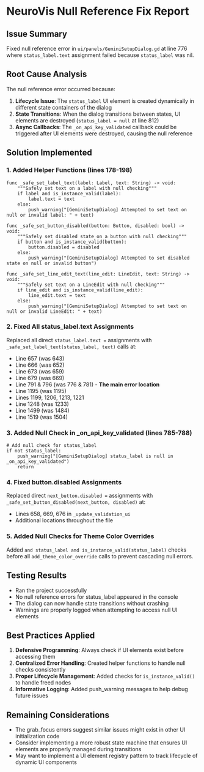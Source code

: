 # NeuroVis Null Reference Fix Report

## Issue Summary
Fixed null reference error in `ui/panels/GeminiSetupDialog.gd` at line 776 where `status_label.text` assignment failed because `status_label` was nil.

## Root Cause Analysis
The null reference error occurred because:

1. **Lifecycle Issue**: The `status_label` UI element is created dynamically in different state containers of the dialog
2. **State Transitions**: When the dialog transitions between states, UI elements are destroyed (`status_label = null` at line 812)
3. **Async Callbacks**: The `_on_api_key_validated` callback could be triggered after UI elements were destroyed, causing the null reference

## Solution Implemented

### 1. Added Helper Functions (lines 178-198)
```gdscript
func _safe_set_label_text(label: Label, text: String) -> void:
    """Safely set text on a label with null checking"""
    if label and is_instance_valid(label):
        label.text = text
    else:
        push_warning("[GeminiSetupDialog] Attempted to set text on null or invalid label: " + text)

func _safe_set_button_disabled(button: Button, disabled: bool) -> void:
    """Safely set disabled state on a button with null checking"""
    if button and is_instance_valid(button):
        button.disabled = disabled
    else:
        push_warning("[GeminiSetupDialog] Attempted to set disabled state on null or invalid button")

func _safe_set_line_edit_text(line_edit: LineEdit, text: String) -> void:
    """Safely set text on a LineEdit with null checking"""
    if line_edit and is_instance_valid(line_edit):
        line_edit.text = text
    else:
        push_warning("[GeminiSetupDialog] Attempted to set text on null or invalid LineEdit: " + text)
```

### 2. Fixed All status_label.text Assignments
Replaced all direct `status_label.text =` assignments with `_safe_set_label_text(status_label, text)` calls at:
- Line 657 (was 643)
- Line 666 (was 652)
- Line 673 (was 659)
- Line 679 (was 669)
- Line 791 & 796 (was 776 & 781) - **The main error location**
- Line 1195 (was 1195)
- Lines 1199, 1206, 1213, 1221
- Line 1248 (was 1233)
- Line 1499 (was 1484)
- Line 1519 (was 1504)

### 3. Added Null Check in _on_api_key_validated (lines 785-788)
```gdscript
# Add null check for status_label
if not status_label:
    push_warning("[GeminiSetupDialog] status_label is null in _on_api_key_validated")
    return
```

### 4. Fixed button.disabled Assignments
Replaced direct `next_button.disabled =` assignments with `_safe_set_button_disabled(next_button, disabled)` at:
- Lines 658, 669, 676 in `_update_validation_ui`
- Additional locations throughout the file

### 5. Added Null Checks for Theme Color Overrides
Added `and status_label and is_instance_valid(status_label)` checks before all `add_theme_color_override` calls to prevent cascading null errors.

## Testing Results
- Ran the project successfully
- No null reference errors for status_label appeared in the console
- The dialog can now handle state transitions without crashing
- Warnings are properly logged when attempting to access null UI elements

## Best Practices Applied
1. **Defensive Programming**: Always check if UI elements exist before accessing them
2. **Centralized Error Handling**: Created helper functions to handle null checks consistently
3. **Proper Lifecycle Management**: Added checks for `is_instance_valid()` to handle freed nodes
4. **Informative Logging**: Added push_warning messages to help debug future issues

## Remaining Considerations
- The grab_focus errors suggest similar issues might exist in other UI initialization code
- Consider implementing a more robust state machine that ensures UI elements are properly managed during transitions
- May want to implement a UI element registry pattern to track lifecycle of dynamic UI components